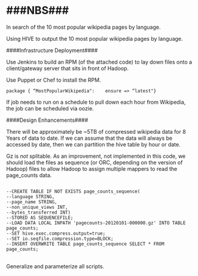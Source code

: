 ###NBS###
===
In search of the 10 most popular wikipedia pages by language.

Using HIVE to output the 10 most popular wikipedia pages by language.

####Infrastructure Deployment####

Use Jenkins to build an RPM (of the attached code) to lay down files onto a client/gateway server that sits in front of Hadoop.

Use Puppet or Chef to install the RPM.
<pre><code>package { “MostPopularWikipedia":    ensure => “latest"}</code></pre>

If job needs to run on a schedule to pull down each hour from Wikipedia, the job can be scheduled via oozie.

####Design Enhancements####

There will be approximately be ~5TB of compressed wikipedia data for 8 Years of data to date.  If we can assume that the data will always be accessed by date, then we can partition the hive table by hour or date.

Gz is _not_ splitable. As an improvement, not implemented in this code, we should load the files as sequence (or ORC, depending on the version of Hadoop) files to allow Hadoop to assign multiple mappers to read the page_counts data.
<pre>
<code>
--CREATE TABLE IF NOT EXISTS page_counts_sequence(
--language STRING,
--page_name STRING,
--non_unique_views INT,
--bytes_transferred INT)
--STORED AS SEQUENCEFILE;
--LOAD DATA LOCAL INPATH 'pagecounts-20120101-000000.gz' INTO TABLE page_counts;
--SET hive.exec.compress.output=true;
--SET io.seqfile.compression.type=BLOCK;
--INSERT OVERWRITE TABLE page_counts_sequence SELECT * FROM page_counts;
</code>
</pre>

Generalize and parameterize all scripts.

